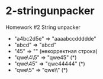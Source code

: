 # 2-stringunpacker

Homework #2
String unpacker

* "a4bc2d5e" => "aaaabccddddde"
* "abcd" => "abcd"
* "45" => "" (некорректная строка)
* "qwe\4\5" => "qwe45" (*)
* "qwe\45" => "qwe44444" (*)
* "qwe\\5" => "qwe\\\\\" (*)
